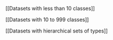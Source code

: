 [[Datasets with less than 10 classes]]

[[Datasets with 10 to 999 classes]]

[[Datasets with hierarchical sets of types]]